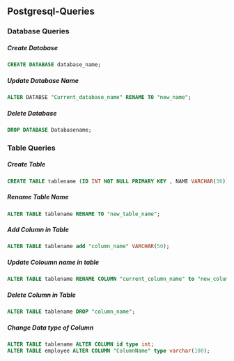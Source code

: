 ## Postgresql-Queries
### Database Queries 
##### Create Database
```sql
CREATE DATABASE database_name; 
```
##### Update Database Name
```sql
ALTER DATABSE "Current_database_name" RENAME TO "new_name"; 
```
##### Delete Database
```sql
DROP DATABASE Databasename; 
```
### Table Queries
##### Create Table
```sql
CREATE TABLE tablename (ID INT NOT NULL PRIMARY KEY , NAME VARCHAR(30));
```
##### Rename Table Name
```sql
ALTER TABLE tablename RENAME TO "new_table_name"; 
```
##### Add Column in Table
```sql
ALTER TABLE tablename add "column_name" VARCHAR(50); 
```
##### Update Coloumn name in table
```sql
ALTER TABLE tablename RENAME COLUMN "current_column_name" to "new_column_name"; 
```
##### Delete Column in Table
```sql
ALTER TABLE tablename DROP "column_name";
```
##### Change Data type of Column
```sql
ALTER TABLE tablename ALTER COLUMN id type int;
ALTER TABLE employee ALTER COLUMN "ColumnName" type varchar(100);
```






